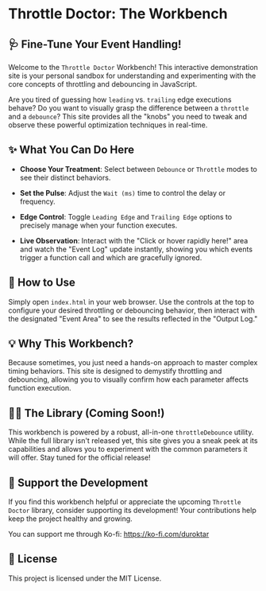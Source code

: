 # Throttle Doctor: The Workbench

## 🩺 Fine-Tune Your Event Handling!

Welcome to the `Throttle Doctor` Workbench! This interactive demonstration site is your personal sandbox for understanding and experimenting with the core concepts of throttling and debouncing in JavaScript.

Are you tired of guessing how `leading` vs. `trailing` edge executions behave? Do you want to visually grasp the difference between a `throttle` and a `debounce`? This site provides all the "knobs" you need to tweak and observe these powerful optimization techniques in real-time.

## ✨ What You Can Do Here

* **Choose Your Treatment**: Select between `Debounce` or `Throttle` modes to see their distinct behaviors.

* **Set the Pulse**: Adjust the `Wait (ms)` time to control the delay or frequency.

* **Edge Control**: Toggle `Leading Edge` and `Trailing Edge` options to precisely manage when your function executes.

* **Live Observation**: Interact with the "Click or hover rapidly here!" area and watch the "Event Log" update instantly, showing you which events trigger a function call and which are gracefully ignored.

## 🚀 How to Use

Simply open `index.html` in your web browser. Use the controls at the top to configure your desired throttling or debouncing behavior, then interact with the designated "Event Area" to see the results reflected in the "Output Log."

## 💡 Why This Workbench?

Because sometimes, you just need a hands-on approach to master complex timing behaviors. This site is designed to demystify throttling and debouncing, allowing you to visually confirm how each parameter affects function execution.

## 👨‍🔬 The Library (Coming Soon!)

This workbench is powered by a robust, all-in-one `throttleDebounce` utility. While the full library isn't released yet, this site gives you a sneak peek at its capabilities and allows you to experiment with the common parameters it will offer. Stay tuned for the official release!

## 💖 Support the Development

If you find this workbench helpful or appreciate the upcoming `Throttle Doctor` library, consider supporting its development! Your contributions help keep the project healthy and growing.

You can support me through Ko-fi: <https://ko-fi.com/duroktar>

## 📜 License

This project is licensed under the MIT License.
